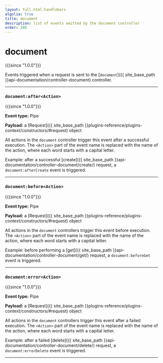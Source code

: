 ```yaml
---
layout: full.html.handlebars
algolia: true
title: document
description: list of events emitted by the document controller
order: 200
---
```


# document

{{{since "1.0.0"}}}

Events triggered when a request is sent to the [`document`]({{ site_base_path }}api-documentation/controller-document) controller.

---

### `document:after<Action>`

{{{since "1.0.0"}}}

**Event type:** Pipe

**Payload:** a [Request]({{ site_base_path }}plugins-reference/plugins-context/constructors/#request) object

All actions in the `document` controller trigger this event after a successful execution. The `<Action>` part of the event name is replaced with the name of the action, where each word starts with a capital letter.

Example: after a successful [create]({{ site_base_path }}api-documentation/controller-document/create/) request, a `document:afterCreate` event is triggered.

---

### `document:before<Action>`

{{{since "1.0.0"}}}

**Event type:** Pipe

**Payload:** a [Request]({{ site_base_path }}plugins-reference/plugins-context/constructors/#request) object

All actions in the `document` controllers trigger this event before execution. The `<Action>` part of the event name is replaced with the name of the action, where each word starts with a capital letter.

Example: before performing a [get]({{ site_base_path }}api-documentation/controller-document/get/) request, a `document:beforeGet` event is triggered.

---

### `document:error<Action>`

{{{since "1.0.0"}}}

**Event type:** Pipe

**Payload:** a [Request]({{ site_base_path }}plugins-reference/plugins-context/constructors/#request) object

All actions in the `document` controllers trigger this event after a failed execution. The `<Action>` part of the event name is replaced with the name of the action, where each word starts with a capital letter.

Example: after a failed [delete]({{ site_base_path }}api-documentation/controller-document/delete/) request, a `document:errorDelete` event is triggered.

---
